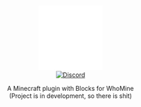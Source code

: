 <div align="center">
  <br>
  <a href="https://minersstudios.com">
    <img alt="MinersStudios Logo" src="https://raw.githubusercontent.com/MinersStudios/.github/main/assets/logos/logo_white.svg" width="147" height="147">
  </a>
  <br>
  <a href="https://whomine.net/discord">
    <img alt="Discord" src="https://img.shields.io/discord/928575868643733535?color=000000&label=WhoMine&logo=Discord&logoColor=FFFFFF&style=for-the-badge">
  </a>
  <br>
  <p>
    A Minecraft plugin with Blocks for WhoMine<br>
    (Project is in development, so there is shit)
  </p>
  <br>
</div>

